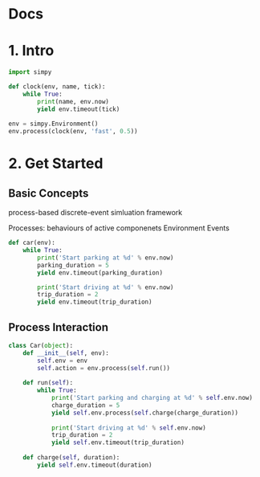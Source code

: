 # Docs

# 1. Intro

```python
import simpy

def clock(env, name, tick):
    while True:
        print(name, env.now)
        yield env.timeout(tick)
        
env = simpy.Environment()
env.process(clock(env, 'fast', 0.5))

```

# 2. Get Started


## Basic Concepts

process-based discrete-event simluation framework

Processes: behaviours of active componenets
Environment
Events

```python
def car(env):
    while True:
        print('Start parking at %d' % env.now)
        parking_duration = 5
        yield env.timeout(parking_duration)

        print('Start driving at %d' % env.now)
        trip_duration = 2
        yield env.timeout(trip_duration)
```

## Process Interaction

```python
class Car(object):
    def __init__(self, env):
        self.env = env
        self.action = env.process(self.run())
        
    def run(self):
        while True:
            print('Start parking and charging at %d' % self.env.now)
            charge_duration = 5
            yield self.env.process(self.charge(charge_duration))
            
            print('Start driving at %d' % self.env.now)
            trip_duration = 2
            yield self.env.timeout(trip_duration)
            
    def charge(self, duration):
        yield self.env.timeout(duration)
```
